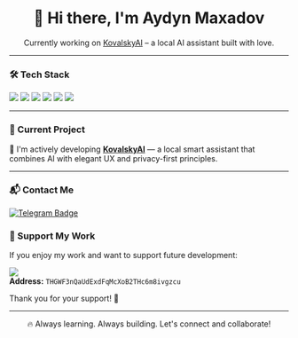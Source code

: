 <h1 align="center">👋 Hi there, I'm Aydyn Maxadov</h1>

<p align="center">
  Currently working on <a href="https://github.com/maxadov/KovalskyAI">KovalskyAI</a> – a local AI assistant built with love.
</p>

---

### 🛠️ Tech Stack

<p align="left">
  <img src="https://img.shields.io/badge/Python-3776AB?style=for-the-badge&logo=python&logoColor=white"/>
  <img src="https://img.shields.io/badge/Flask-000000?style=for-the-badge&logo=flask&logoColor=white"/>
  <img src="https://img.shields.io/badge/HTML5-E34F26?style=for-the-badge&logo=html5&logoColor=white"/>
  <img src="https://img.shields.io/badge/CSS3-1572B6?style=for-the-badge&logo=css3&logoColor=white"/>
  <img src="https://img.shields.io/badge/Git-F05032?style=for-the-badge&logo=git&logoColor=white"/>
  <img src="https://img.shields.io/badge/GitHub-181717?style=for-the-badge&logo=github&logoColor=white"/>
</p>

---

### 🚀 Current Project

🔧 I'm actively developing **[KovalskyAI](https://github.com/maxadov/KovalskyAI)** — a local smart assistant that combines AI with elegant UX and privacy-first principles.

---

### 📬 Contact Me

<p>
  <a href="https://t.me/aydynmaxadow">
    <img src="https://img.shields.io/badge/Telegram-26A5E4?style=for-the-badge&logo=telegram&logoColor=white" alt="Telegram Badge"/>
  </a>
</p>  

### 💸 Support My Work

If you enjoy my work and want to support future development:

<p>
  <img src="https://img.shields.io/badge/USDT-TRC20-green?style=for-the-badge&logo=tether&logoColor=white" />
  <br>
  <strong>Address:</strong> <code>THGWF3nQaUdExdFqMcXoB2THc6m8ivgzcu</code> 

Thank you for your support! 💚


---

<p align="center">
  🔥 Always learning. Always building. Let's connect and collaborate!
</p>
